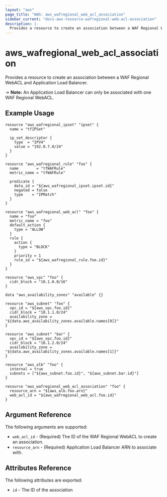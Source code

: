 ```yaml
---
layout: "aws"
page_title: "AWS: aws_wafregional_web_acl_association"
sidebar_current: "docs-aws-resource-wafregional-web-acl-association"
description: |-
  Provides a resource to create an association between a WAF Regional WebACL and Application Load Balancer.
---
```


# aws_wafregional_web_acl_association

Provides a resource to create an association between a WAF Regional WebACL and Application Load Balancer.

-> **Note:** An Application Load Balancer can only be associated with one WAF Regional WebACL.

## Example Usage

```hcl
resource "aws_wafregional_ipset" "ipset" {
  name = "tfIPSet"
  
  ip_set_descriptor {
    type  = "IPV4"
    value = "192.0.7.0/24"
  }
}

resource "aws_wafregional_rule" "foo" {
  name        = "tfWAFRule"
  metric_name = "tfWAFRule"
  
  predicate {
    data_id = "${aws_wafregional_ipset.ipset.id}"
    negated = false
    type    = "IPMatch"
  }
}

resource "aws_wafregional_web_acl" "foo" {
  name = "foo"
  metric_name = "foo"
  default_action {
    type = "ALLOW"
  }
  rule {
    action {
      type = "BLOCK"
    }
    priority = 1
    rule_id = "${aws_wafregional_rule.foo.id}"
  }
}

resource "aws_vpc" "foo" {
  cidr_block = "10.1.0.0/16"
}

data "aws_availability_zones" "available" {}

resource "aws_subnet" "foo" {
  vpc_id = "${aws_vpc.foo.id}"
  cidr_block = "10.1.1.0/24"
  availability_zone = "${data.aws_availability_zones.available.names[0]}"
}

resource "aws_subnet" "bar" {
  vpc_id = "${aws_vpc.foo.id}"
  cidr_block = "10.1.2.0/24"
  availability_zone = "${data.aws_availability_zones.available.names[1]}"
}

resource "aws_alb" "foo" {
  internal = true
  subnets = ["${aws_subnet.foo.id}", "${aws_subnet.bar.id}"]
}

resource "aws_wafregional_web_acl_association" "foo" {
  resource_arn = "${aws_alb.foo.arn}"
  web_acl_id = "${aws_wafregional_web_acl.foo.id}"
}
```

## Argument Reference

The following arguments are supported:

* `web_acl_id` - (Required) The ID of the WAF Regional WebACL to create an association.
* `resource_arn` - (Required) Application Load Balancer ARN to associate with.

## Attributes Reference

The following attributes are exported:

* `id` - The ID of the association
